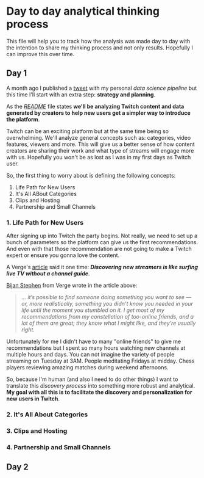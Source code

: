 # Day to day analytical thinking process
This file will help you to track how the analysis was made day to day with the intention to share my thinking process and not only results. Hopefully I can improve this over time.

## Day 1
A month ago I published a [tweet](https://twitter.com/el_ianc/status/1269681875293003785) with my personal _data science pipeline_ but this time I'll start with an extra step: **strategy and planning**.

As the _[README](https://github.com/carian2996/getting-started-twitch/blob/master/README.md)_ file states **we'll be analyzing Twitch content and data generated by creators to help new users get a simpler way to introduce the platform**. 

Twitch can be an exciting platform but at the same time being so overwhelming. We'll analyze general concepts such as: categories, video features, viewers and more. This will give us a better sense of how content creators are sharing their work and what type of streams will engage more with us. Hopefully you won't be as lost as I was in my first days as Twitch user.

So, the first thing to worry about is defining the following concepts:

1. Life Path for New Users
2. It's All ABout Categories
3. Clips and Hosting
4. Partnership and Small Channels

### 1. Life Path for New Users
After signing up into Twitch the party begins. Not really, we need to set up a bunch of parameters so the platform can give us the first recommendations. And even with that those recommendation are not going to make a Twitch expert or ensure you gonna love the content.

A Verge's [article](https://www.theverge.com/2019/9/25/20883683/twitch-recommendation-algorithm-discover-new-streamers-category-please-help-me) said it one time: **_Discovering new streamers is like surfing live TV without a channel guide_**.

[Bijan Stephen](https://www.twitch.tv/bijanstephen) from Verge wrote in the article above: 

> _... it’s possible to find someone doing something you want to see — or, more realistically, something you didn’t know you needed in your life until the moment you stumbled on it. I get most of my recommendations from my constellation of too-online friends, and a lot of them are great; they know what I might like, and they’re usually right._

Unfortunately for me I didn't have to many "online friends" to give me recommendations but I spent so many hours watching new channels at multiple hours and days. You can not imagine the variety of people streaming on Tuesday at 3AM. People meditating Fridays at midday. Chess players reviewing amazing matches during weekend afternoons.

So, because I'm human (and also I need to do other things) I want to translate this _discovery process_ into something more robust and analytical. **My goal with all this is to facilitate the discovery and personalization for new users in Twitch**.

### 2. It's All About Categories
### 3. Clips and Hosting
### 4. Partnership and Small Channels

## Day 2

